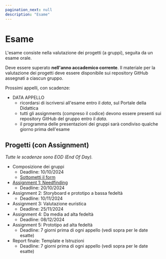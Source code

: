```yaml
---
pagination_next: null
description: "Esame"
---
```


# Esame

L'esame consiste nella valutazione dei progetti (a gruppi), seguita da un esame orale.

Deve essere superato **nell'anno accademico corrente**. Il materiale per la valutazione dei progetti deve essere disponibile sui repository GitHub assegnati a ciascun gruppo.

Prossimi appelli, con scadenze:

- DATA APPELLO 
    - ricordarsi di iscriversi all'esame entro il *data*, sul Portale della Didattica
    - tutti gli assignments (compreso il codice) devono essere presenti sui repository GitHub del gruppo entro il *data*.
    - il programma delle presentazioni dei gruppi sarà condiviso qualche giorno prima dell'esame

## Progetti (con Assignment)

*Tutte le scadenze sono EOD (End Of Day).*

- Composizione dei gruppi
  - Deadline: 10/10/2024
  - [Sottometti il form](https://forms.gle/GwyftpZkcNAk8zYi7)
- [Assignment 1: Needfinding](https://polito-uxd-2024.github.io/materiale/assignments/A1-needfinding.pdf)
  - Deadline: 20/10/2024
- Assignment 2: Storyboard e prototipo a bassa fedeltà
  - Deadline: 10/11/2024
- Assignment 3: Valutazione euristica
  - Deadline: 25/11/2024
- Assignment 4: Da media ad alta fedeltà
  - Deadline: 08/12/2024
- Assignment 5: Prototipo ad alta fedeltà
  - Deadline: 7 giorni prima di ogni appello (vedi sopra per le date esatte)  
- Report finale: Template e Istruzioni
  - Deadline: 7 giorni prima di ogni appello (vedi sopra per le date esatte) 

